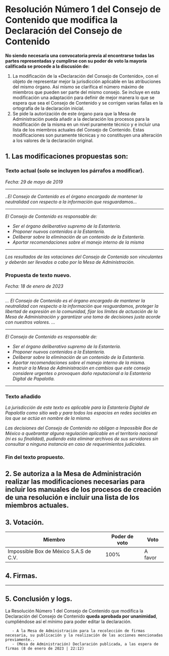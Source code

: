 # Resolución Número 1 del Consejo de Contenido que modifica la Declaración del Consejo de Contenido

**No siendo necesaria una convocatoria previa al encontrarse todas las partes representadas y cumplirse con su poder de voto la mayoría calificada se procede a la discusión de:**

1. La modificación de la «Declaración del Consejo de Contenido», con el objeto de representar mejor la jurisdicción aplicable en las atribuciones del mismo órgano. Así mismo se clarifica el número máximo de miembros que pueden ser parte del mismo consejo. Se incluye en esta modificación una adaptación para definir de mejor manera lo que se espera que sea el Consejo de Contenido y se corrigen varias fallas en la ortografía de la declaración inicial.
2. Se pide la autorización de este órgano para que la Mesa de Administración pueda añadir a la declaración los procesos para la modificación de la misma en un nivel puramente técnico y e incluir una lista de los miembros actuales del Consejo de Contenido. Estas modificaciones son puramente técnicas y no constituyen una alteración a los valores de la declaración original.

## 1.  Las modificaciones propuestas son:

### Texto actual (solo se incluyen los párrafos a modificar).

*Fecha: 29 de mayo de 2019*
***
*..El Consejo de Contenido es el órgano encargado de mantener la neutralidad con respecto a la información que resguardamos...*
***
*El Consejo de Contenido es responsable de:*
-   *Ser el órgano deliberativo supremo de la Estantería.*
-   *Proponer nuevos contenidos a la Estantería.*
-   *Deliberar sobre la eliminación de un contenido de la Estantería.*
-   *Aportar recomendaciones sobre el manejo interno de la misma*
***
*Los resultados de las votaciones del Consejo de Contenido son vinculantes y deberán ser llevados a cabo por la Mesa de Administración.*

### Propuesta de texto nuevo.

*Fecha: 18 de enero de 2023*
***
*... El Consejo de Contenido es el órgano encargado de mantener la neutralidad con respecto a la información que resguardamos, proteger la libertad de expresión en la comunidad, fijar los límites de actuación de la Mesa de Administración y  garantizar una toma de decisiones justa acorde con nuestros valores. ...*
***
*El Consejo de Contenido es responsable de:*
-   *Ser el órgano deliberativo supremo de la Estantería.*
-   *Proponer nuevos contenidos a la Estantería.*
-   *Deliberar sobre la eliminación de un contenido de la Estantería.*
-   *Aportar recomendaciones sobre el manejo interno de la misma.*
-  *Instruir a la Mesa de Administración en cambios que este consejo considere   	urgentes o provoquen daño reputacional a la Estantería Digital de Papalotla.*
***
### Texto añadido
*La jurisdicción de este texto es aplicable para la Estantería Digital de Papalotla como sitio web y para todos los espacios en redes sociales en los que se actúa en nombre de la misma.*

*Las decisiones del Consejo de Contenido no obligan a Impossible Box de México a quebrantar alguna regulación aplicable en el territorio nacional (ni es su finalidad), pudiendo esta eliminar archivos de sus servidores sin consultar a ninguna instancia en caso de requerimientos judiciales.*

### Fin del texto propuesto.
 
## 2. Se autoriza a la Mesa de Administración realizar las modificaciones necesarias para incluir los manuales de los procesos de creación de una resolución e incluir una lista de los miembros actuales.


## 3. Votación.

|Miembro| Poder de voto|Voto|
|--|--|--|
| Impossible Box de México S.A.S de C.V. | 100% |A favor|

## 4. Firmas.

***

## 5. Conclusión y logs.
La Resolución Número 1 del Consejo de Contenido que modifica la Declaración del Consejo de Contenido **queda aprobada por unanimidad**, cumpliéndose así el mínimo para poder editar la declaración.

       - A la Mesa de Administración para la recolección de firmas necesaria, su publicación y la realización de las acciones mencionadas previamente..
       - (Mesa de Administración) Declaración publicada, a las espera de firmas (8 de enero de 2023 | 22:12)



